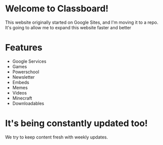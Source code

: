 # Welcome to Classboard!
This website originally started on Google Sites, and I'm moving it to a repo.
It's going to allow me to expand this website faster and better

# Features
- Google Services
- Games
- Powerschool
- Newsletter
- Embeds
- Memes
- Videos
- Minecraft
- Downloadables

# It's being constantly updated too!
We try to keep content fresh with weekly updates.
